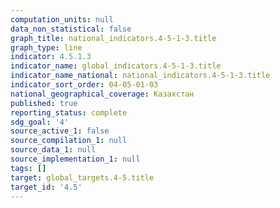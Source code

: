 ```yaml
---
computation_units: null
data_non_statistical: false
graph_title: national_indicators.4-5-1-3.title
graph_type: line
indicator: 4.5.1.3
indicator_name: global_indicators.4-5-1-3.title
indicator_name_national: national_indicators.4-5-1-3.title
indicator_sort_order: 04-05-01-03
national_geographical_coverage: Казахстан
published: true
reporting_status: complete
sdg_goal: '4'
source_active_1: false
source_compilation_1: null
source_data_1: null
source_implementation_1: null
tags: []
target: global_targets.4-5.title
target_id: '4.5'
---
```

